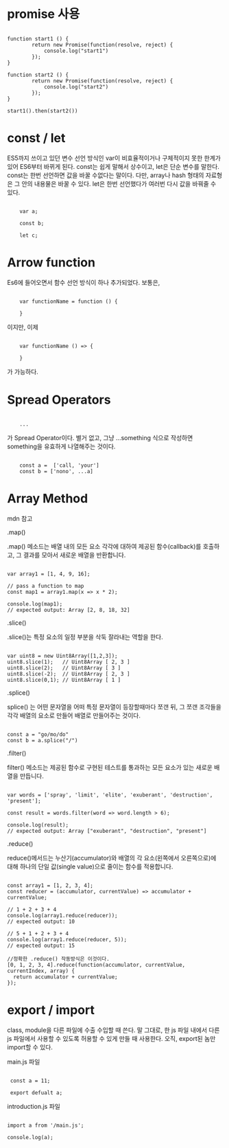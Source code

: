 
# promise 사용

<pre><code>
function start1 () {
        return new Promise(function(resolve, reject) {
            console.log("start1")
        });
}

function start2 () {
        return new Promise(function(resolve, reject) {
            console.log("start2")
        });
}
            
start1().then(start2())
</code></pre>

#  const / let

ES5까지 쓰이고 있던 변수 선언 방식인 var이 비효율적이거나 구체적이지 못한 한계가 있어 ES6부터 바뀌게 된다. const는 쉽게 말해서 상수이고, let은 단순 변수를 말한다. const는 한번 선언하면 값을 바꿀 수없다는 말이다. 다만, array나 hash 형태의 자료형은 그 안의 내용물은 바꿀 수 있다. let은 한번 선언했다가 여러번 다시 값을 바꿔줄 수 있다.

<pre><code>
    var a;

    const b;

    let c;
</code></pre>

# Arrow function

Es6에 들어오면서 함수 선언 방식이 하나 추가되었다. 보통은,

<pre><code>
    var functionName = function () {

    }
</code></pre>

이지만, 이제 

<pre><code>
    var functionName () => {

    }
</code></pre>

가 가능하다.

# Spread Operators

<pre><code>
    ...
</code></pre>

가 Spread Operator이다. 별거 없고, 그냥 ...something 식으로 작성하면 something을 유효하게 나열해주는 것이다.

<pre><code>
    const a =  ['call, 'your']
    const b = ['nono', ...a]
</code></pre>

# Array Method

mdn 참고

.map()

.map() 메소드는 배열 내의 모든 요소 각각에 대하여 제공된 함수(callback)를 호출하고, 그 결과를 모아서 새로운 배열을 반환합니다.

<pre><code>
var array1 = [1, 4, 9, 16];

// pass a function to map
const map1 = array1.map(x => x * 2);

console.log(map1);
// expected output: Array [2, 8, 18, 32]
</code></pre>

.slice()

.slice()는 특정 요소의 일정 부분을 삭둑 잘라내는 역할을 한다.

<pre><code>
var uint8 = new Uint8Array([1,2,3]);
uint8.slice(1);   // Uint8Array [ 2, 3 ]
uint8.slice(2);   // Uint8Array [ 3 ]
uint8.slice(-2);  // Uint8Array [ 2, 3 ]
uint8.slice(0,1); // Uint8Array [ 1 ]
</code></pre>

.splice()

splice() 는 어떤 문자열을 어떠 특정 문자열이 등장할때마다 쪼갠 뒤, 그 쪼갠 조각들을 각각 배열의 요소로 만들어 배열로 만들어주는 것이다.
<pre><code>
const a = "go/mo/do"
const b = a.splice("/")
</code></pre>

.filter()

filter() 메소드는 제공된 함수로 구현된 테스트를 통과하는 모든 요소가 있는 새로운 배열을 만듭니다.

<pre><code>
var words = ['spray', 'limit', 'elite', 'exuberant', 'destruction', 'present'];

const result = words.filter(word => word.length > 6);

console.log(result);
// expected output: Array ["exuberant", "destruction", "present"]
</code></pre>

.reduce()

reduce()메서드는 누산기(accumulator)와 배열의 각 요소(왼쪽에서 오른쪽으로)에 대해 하나의 단일 값(single value)으로 줄이는 함수를 적용합니다.


<pre><code>
const array1 = [1, 2, 3, 4];
const reducer = (accumulator, currentValue) => accumulator + currentValue;

// 1 + 2 + 3 + 4
console.log(array1.reduce(reducer));
// expected output: 10

// 5 + 1 + 2 + 3 + 4
console.log(array1.reduce(reducer, 5));
// expected output: 15

//정확한 .reduce() 작동방식은 이것이다.
[0, 1, 2, 3, 4].reduce(function(accumulator, currentValue, currentIndex, array) {
  return accumulator + currentValue;
});
</code></pre>

# export / import

class, module을 다른 파일에 수출 수입할 때 쓴다. 말 그대로, 한 js 파일 내에서 다른 js 파일에서 사용할 수 있도록 허용할 수 있게 만들 때 사용한다. 오직, export된 놈만 import할 수 있다.


main.js 파일

<pre><code>
 const a = 11;

 export defualt a;
</code></pre>

introduction.js 파일

<pre><code>
import a from '/main.js';

console.log(a);
</code></pre>